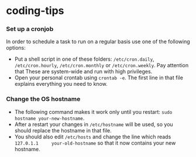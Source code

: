 # coding-tips

### Set up a cronjob

In order to schedule a task to run on a regular basis use one of the following options:
 - Put a shell script in one of these folders: `/etc/cron.daily`, `/etc/cron.hourly`, `/etc/cron.monthly` or `/etc/cron.weekly`. Pay attention that These are system-wide and run with high privileges.
 - Open your personal crontab using `crontab -e`. The first line in that file explains everything you need to know.

### Change the OS hostname

 - The following command makes it work only until you restart: `sudo hostname your-new-hostname`.
 - After a restart your changes in `/etc/hostname` will be used, so you should replace the hostname in that file.
 - You should also edit `/etc/hosts` and change the line which reads `127.0.1.1     your-old-hostname` so that it now contains your new hostname.

